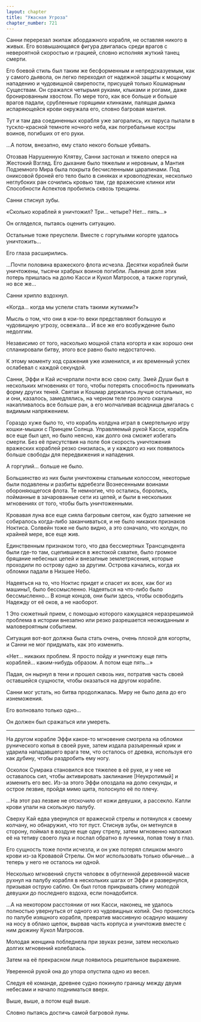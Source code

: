 ```yaml
---
layout: chapter
title: "Ужасная Угроза"
chapter_number: 721
---
```


Санни перерезал экипаж абордажного корабля, не оставляя никого в живых. Его возвышающаяся фигура двигалась среди врагов с невероятной скоростью и грацией, словно исполняя жуткий танец смерти.

Его боевой стиль был таким же бесформенным и непредсказуемым, как у самого дьявола, он легко переходил от надежной защиты к мощному нападению и чудовищной свирепости, присущей только Кошмарным Существам. Он сражался четырьмя руками, клыками и рогами, даже бронированным хвостом. По мере того, как все больше и больше врагов падали, срубленные горящими клинками, палящая дымка испаряющейся крови окружала его, словно багровая мантия.

Тут и там два соединенных корабля уже загорались, их паруса пылали в тускло-красной темноте ночного неба, как погребальные костры воинов, погибших от его руки.

...А потом, внезапно, ему стало некого больше убивать.

Отозвав Нарушенную Клятву, Санни застонал и тяжело оперся на Жестокий Взгляд. Его дыхание было тяжелым и неровным, а Мантия Подземного Мира была покрыта бесчисленными царапинами. Под ониксовой броней его тело было в синяках и кровоподтеках, несколько неглубоких ран сочились кровью там, где вражеские клинки или Способности Аспектов пробились сквозь трещины.

Санни стиснул зубы.

«Сколько кораблей я уничтожил? Три... четыре? Нет... пять...»

Он огляделся, пытаясь оценить ситуацию.

Остальные тоже преуспели. Вместе с горгульями когорте удалось уничтожить…

Его глаза расширились.

...Почти половина вражеского флота исчезла. Десятки кораблей были уничтожены, тысячи храбрых воинов погибли. Львиная доля этих потерь пришлась на долю Касси и Кукол Матросов, а также горгулий, но все же...

Санни хрипло вздохнул.

«Когда... когда мы успели стать такими жуткими?»

Мысль о том, что они в кои-то веки представляют большую и чудовищную угрозу, освежала... И все же его возбуждение было недолгим.

Независимо от того, насколько мощной стала когорта и как хорошо они спланировали битву, этого все равно было недостаточно.

К этому моменту ход сражения уже изменился, и их временный успех ослабевал с каждой секундой.

Санни, Эффи и Кай исчерпали почти всю свою силу. Змей Души был в нескольких мгновениях от того, чтобы потерять способность принимать форму других теней. Святая и Кошмар держались лучше остальных, но и они, казалось, замедлялись, на черном теле грозного скакуна накапливалось все больше ран, а его молчаливая всадница двигалась с видимым напряжением.

Гораздо хуже было то, что корабль колдуна играл в смертельную игру кошки-мышки с Принцем Солнца. Управляемый рукой Касси, корабль все еще был цел, но было неясно, как долго она сможет избегать смерти. Без её присутствия на поле боя скорость уничтожения вражеских кораблей резко снизилась, и у каждого из них появилось больше свободы для передвижения и нападения.

А горгулий... больше не было.

Большинство из них были уничтожены стальным колоссом, некоторые были подавлены и разбиты вдребезги Вознесенными воинами обороняющегося флота. Те немногие, что остались, боролись, пойманные в зачарованные сети из цепей, и были в нескольких мгновениях от того, чтобы быть уничтоженными.

Кровавая луна все еще сияла багровым светом, как будто затмение не собиралось когда-либо заканчиваться, и не было никаких признаков Ноктиса. Солвейн тоже не было видно, а это означало, что колдун, по крайней мере, все еще жив.

Единственным признаком того, что два бессмертных Трансцендента были где-то там, сцепившиеся в жестокой схватке, было громкое бряцание небесных цепей и внезапные землетрясения, которые проходили по острову одно за другим. Острова качались, когда их обломки падали в Низшее Небо.

Надеяться на то, что Ноктис придет и спасет их всех, как бог из машины1, было бессмысленно. Надеяться на что-либо было бессмысленно... В конце концов, они были здесь, чтобы освободить Надежду от её оков, а не наоборот.

1 Это сюжетный прием, с помощью которого кажущаяся неразрешимой проблема в истории внезапно или резко разрешается неожиданным и маловероятным событием.

Ситуация вот-вот должна была стать очень, очень плохой для когорты, и Санни не мог придумать, как это изменить.

«Нет... никаких проблем. Я просто пойду и уничтожу еще пять кораблей... каким-нибудь образом. А потом еще пять...»

Падая, он нырнул в тени и прошел сквозь них, потратив часть своей оставшейся сущности, чтобы оказаться на другом корабле.

Санни мог устать, но битва продолжалась. Миру не было дела до его изнеможения.

Его волновало только одно...

Он должен был сражаться или умереть.

***

На другом корабле Эффи какое-то мгновение смотрела на обломки рунического копья в своей руке, затем издала разъяренный крик и ударила нападавшего врага тем, что осталось от древка, используя его как дубину, чтобы раздробить ему ногу.

Осколок Сумрака становился все тяжелее в её руке, и у нее не оставалось сил, чтобы активировать заклинание [Неукротимый] и изменить его вес. Из-за этого Эффи опоздала на долю секунды, и острое лезвие, пройдя мимо щита, полоснуло её по плечу.

...На этот раз лезвие не отскочило от кожи девушки, а рассекло. Капли крови упали на скользкую палубу.

Сверху Кай едва увернулся от вражеской стрелы и потянулся к своему колчану, но обнаружил, что тот пуст. Стиснув зубы, он метнулся в сторону, поймал в воздухе еще одну стрелу, затем мгновенно наложил её на тетиву своего лука и послал обратно в лучника, попав тому в глаз.

Его сущность тоже почти исчезла, и он уже потерял слишком много крови из-за Кровавой Стрелы. Он мог использовать только обычные... а теперь у него не осталось ни одной.

Несколько мгновений спустя человек в обугленной деревянной маске рухнул на палубу корабля в нескольких шагах от Эффи и развернулся, призывая острую саблю. Он был готов прикрывать спину молодой девушки до последнего вздоха, если понадобится.

...А на некотором расстоянии от них Касси, наконец, не удалось полностью увернуться от одного из чудовищных копий. Оно пронеслось по палубе изящного корабля, превратив массивную осадную машину на носу в облако щепок, вырвав часть корпуса и уничтожив вместе с ним дюжину Кукол Матросов.

Молодая женщина побледнела при звуках резни, затем несколько долгих мгновений колебалась.

Затем на её прекрасном лице появилось решительное выражение.

Уверенной рукой она до упора опустила одно из весел.

Следуя её команде, древнее судно покинуло границу между двумя небесами и начало подниматься вверх.

Выше, выше, а потом ещё выше.

Словно пытаясь достичь самой багровой луны.
